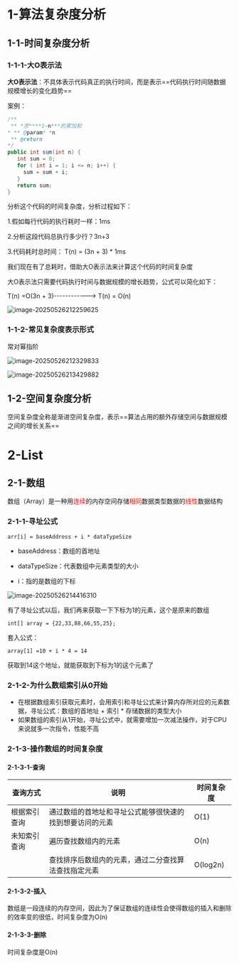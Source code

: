 # 1-算法复杂度分析

## 1-1-时间复杂度分析

### 1-1-1-大O表示法

**大O表示法**：不具体表示代码真正的执行时间，而是表示==代码执行时间随数据规模增长的变化趋势==

案例：

```Java
/**
 ** *求****1~n***的累加和
* ** @param* *n
 ** @return
*/
public int sum(int n) {
   int sum = 0;
   for ( int i = 1; i <= n; i++) {
     sum = sum + i;
   }
   return sum;
}
```

分析这个代码的时间复杂度，分析过程如下：

1.假如每行代码的执行耗时一样：1ms

2.分析这段代码总执行多少行？3n+3

3.代码耗时总时间： T(n) = (3n + 3) * 1ms

我们现在有了总耗时，借助大O表示法来计算这个代码的时间复杂度

大O表示法只需要代码执行时间与数据规模的增长趋势，公式可以简化如下：

T(n) =O(3n + 3)------------> T(n) = O(n)

![image-20250526212259625](https://picgo-zjp.oss-cn-shenzhen.aliyuncs.com/image-20250526212259625.png)



### 1-1-2-常见复杂度表示形式

常对幂指阶

![image-20250526212329833](https://picgo-zjp.oss-cn-shenzhen.aliyuncs.com/image-20250526212329833.png)

![image-20250526213429882](https://picgo-zjp.oss-cn-shenzhen.aliyuncs.com/image-20250526213429882.png)



## 1-2-空间复杂度分析

空间复杂度全称是渐进空间复杂度，表示==算法占用的额外存储空间与数据规模之间的增长关系==



# 2-List

## 2-1-数组

数组（Array）是一种用<font color="red">连续</font>的内存空间存储<font color="red">相同</font>数据类型数据的<font color="red">线性</font>数据结构



### 2-1-1-寻址公式

```
arr[i] = baseAddress + i * dataTypeSize
```

- baseAddress：数组的首地址

- dataTypeSize：代表数组中元素类型的大小
- i：指的是数组的下标



![image-20250526214416310](https://picgo-zjp.oss-cn-shenzhen.aliyuncs.com/image-20250526214416310.png)

有了寻址公式以后，我们再来获取一下下标为1的元素，这个是原来的数组

```
int[] array = {22,33,88,66,55,25};
```

套入公式：

```
array[1] =10 + i * 4 = 14
```

获取到14这个地址，就能获取到下标为1的这个元素了



### 2-1-2-为什么数组索引从0开始

- 在根据数组索引获取元素时，会用索引和寻址公式来计算内存所对应的元素数据，寻址公式：数组的首地址 + 索引 * 存储数据的类型大小
- 如果数组的索引从1开始，寻址公式中，就需要增加一次减法操作，对于CPU来说就多一次指令，性能不高



### 2-1-3-操作数组的时间复杂度

#### 2-1-3-1-查询

| 查询方式     | 说明                                                     | 时间复杂度 |
| ------------ | -------------------------------------------------------- | ---------- |
| 根据索引查询 | 通过数组的首地址和寻址公式能够很快速的找到想要访问的元素 | O(1)       |
| 未知索引查询 | 遍历查找数组内的元素                                     | O(n)       |
|              | 查找排序后数组内的元素，通过二分查找算法查找指定元素     | O(log2n)   |



#### 2-1-3-2-插入

数组是一段连续的内存空间，因此为了保证数组的连续性会使得数组的插入和删除的效率变的很低，时间复杂度为O(n)



#### 2-1-3-3-删除

时间复杂度是O(n)
